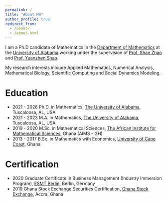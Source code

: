 ```yaml
---
permalink: /
title: "About Me"
author_profile: true
redirect_from: 
  - /about/
  - /about.html
---
```

 I am a Ph.D candidate of Mathematics in the [Department of Mathematics](https://math.ua.edu) at the [University of Alabama](https://www.ua.edu) working under the supervision of [Prof. Shan Zhao](https://sites.ua.edu/szhao/) and [Prof. Yuanzhen Shao](https://sites.ua.edu/yshao/).

 My research interests inlcude Applied Mathematics, Numerical Analysis, Mathematical Biology, Scientific Computing and Social Dynamics Modeling.
 
 
 
 Education
======
* 2021 - 2026 Ph.D. in Mathematics, [The University of Alabama](https://www.ua.edu), Tuscaloosa, AL, USA
* 2021 - 2023 M.A. in Mathematics, [The University of Alabama](https://www.ua.edu), Tuscaloosa, AL, USA
* 2019 - 2020 M.Sc. in Mathematical Sciences, [The African Institute for Mathematical Sciences](https://aims.edu.gh), Ghana (AIMS - GH)
* 2013 - 2017 B.Sc. in Mathematics with Economics, [University of Cape Coast](https://ucc.edu.gh), Ghana


Certification
======
* 2020 Graduate Certificate in Business Management (Industry Immersion Program), [ESMT Berlin](https://esmt.berlin), Berlin, Germany
* 2019 Ghana Stock Exchange Securities Certification, [Ghana Stock Exchange](https://www.gisinstitute.org), Accra, Ghana